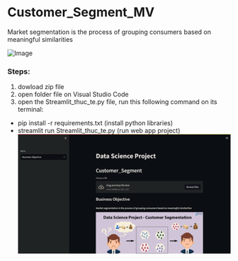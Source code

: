 # Customer_Segment_MV
Market segmentation is the process of grouping consumers based on meaningful similarities

![Image](https://data-flair.training/blogs/wp-content/uploads/sites/2/2019/07/R-project-customer-segmentation.png)

### Steps:
1. dowload zip file
2. open folder file on Visual Studio Code
3. open the Streamlit_thuc_te.py file, run this following command on its terminal:
  -  pip install -r requirements.txt (install python libraries)
  -  streamlit run Streamlit_thuc_te.py (run web app project)
 ![Image](Picture_app.png)
